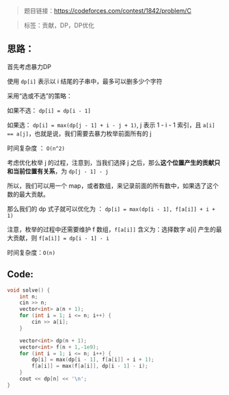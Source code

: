 > 题目链接：https://codeforces.com/contest/1842/problem/C

> 标签：贡献，DP，DP优化

## 思路：

首先考虑暴力DP

使用 `dp[i]` 表示以 i 结尾的子串中，最多可以删多少个字符

采用“选或不选”的策略：

如果不选： `dp[i] = dp[i - 1]`

如果选： `dp[i] = max(dp[j - 1] + i - j + 1)`, j 表示 1 - i - 1 索引，且 `a[i] == a[j]`，也就是说，我们需要去暴力枚举前面所有的 j 

时间复杂度 ： `O(n^2)`

考虑优化枚举 j 的过程，注意到，当我们选择 j 之后，那么**这个位置产生的贡献只和当前位置有关系**，为 `dp[j - 1] - j`

所以，我们可以用一个 map，或者数组，来记录前面的所有数中，如果选了这个数的最大贡献。

那么我们的 dp 式子就可以优化为 ： `dp[i] = max(dp[i - 1], f[a[i]] + i + 1)`

注意，枚举的过程中还需要维护 f 数组，`f[a[i]]` 含义为：选择数字 a[i] 产生的最大贡献，则 `f[a[i]] = dp[i - 1] - i`

时间复杂度：`O(n)`

## Code:

```c++
void solve() {
    int n;
    cin >> n;
    vector<int> a(n + 1);
    for (int i = 1; i <= n; i++) {
        cin >> a[i];
    }

    vector<int> dp(n + 1);
    vector<int> f(n + 1,-1e9);
    for (int i = 1; i <= n; i++) {
        dp[i] = max(dp[i - 1], f[a[i]] + i + 1);
        f[a[i]] = max(f[a[i]], dp[i - 1] - i);
    }
    cout << dp[n] << '\n';
}
```

